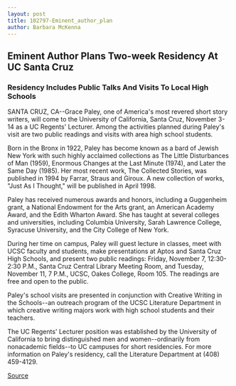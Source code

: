 ```yaml
---
layout: post
title: 102797-Eminent_author_plan
author: Barbara McKenna
---
```


## Eminent Author Plans Two-week Residency At UC Santa Cruz

### Residency Includes Public Talks And Visits To Local High Schools

SANTA CRUZ, CA--Grace Paley, one of America's most revered short story  writers, will come to  the University of California, Santa Cruz, November 3-14 as a UC Regents'  Lecturer. Among the activities planned during Paley's visit are two public  readings and visits with area high school students.

Born in the Bronx in 1922, Paley has become known as a bard of Jewish  New York with such highly acclaimed collections as The Little Disturbances  of Man (1959), Enormous Changes at the Last Minute (1974), and Later the  Same Day (1985). Her most recent work, The Collected Stories, was  published in 1994 by Farrar, Straus and Giroux. A new collection of works,  "Just As I Thought," will be published in April 1998.

Paley has received numerous awards and honors, including a  Guggenheim grant, a National Endowment for the Arts grant, an American  Academy Award, and the Edith Wharton Award. She has taught at several  colleges and universities, including Columbia University, Sarah Lawrence  College, Syracuse University, and the City College of New York.

During her time on campus, Paley will guest lecture in classes, meet  with UCSC faculty and students, make presentations at Aptos and Santa Cruz  High Schools, and present two public readings: Friday, November 7, 12:30-2:30  P.M., Santa Cruz Central Library Meeting Room, and Tuesday, November 11, 7  P.M., UCSC, Oakes College, Room 105. The readings are free and open to the  public.

Paley's school visits are presented in conjunction with Creative  Writing in the Schools--an outreach program of the UCSC Literature  Department in which creative writing majors work with high school  students and their teachers.

The UC Regents' Lecturer position was established by the University of  California to bring distinguished men and women--ordinarily from nonacademic  fields--to UC campuses for short residencies. For more information on Paley's  residency, call the Literature Department at (408) 459-4129.

[Source](http://www1.ucsc.edu/news_events/press_releases/archive/97-98/10-97/102797-Eminent_author_plan.html "Permalink to 102797-Eminent_author_plan")